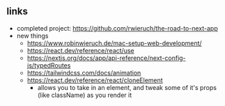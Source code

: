## links

- completed project: https://github.com/rwieruch/the-road-to-next-app
- new things
  - https://www.robinwieruch.de/mac-setup-web-development/
  - https://react.dev/reference/react/use
  - https://nextjs.org/docs/app/api-reference/next-config-js/typedRoutes
  - https://tailwindcss.com/docs/animation
  - https://react.dev/reference/react/cloneElement
    - allows you to take in an element, and tweak some of it's props (like className) as you render it

